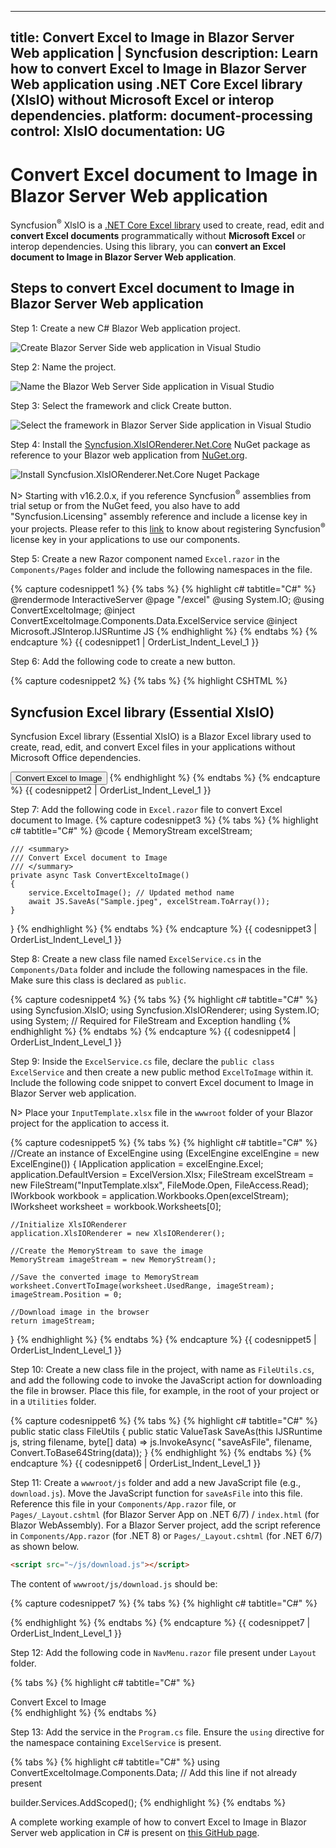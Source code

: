 
---
title: Convert Excel to Image in Blazor Server Web application | Syncfusion
description: Learn how to convert Excel to Image in Blazor Server Web application using .NET Core Excel library (XlsIO) without Microsoft Excel or interop dependencies.
platform: document-processing
control: XlsIO
documentation: UG
---

# Convert Excel document to Image in Blazor Server Web application

Syncfusion<sup>&reg;</sup> XlsIO is a [.NET Core Excel library](https://www.syncfusion.com/document-processing/excel-framework/net) used to create, read, edit and **convert Excel documents** programmatically without **Microsoft Excel** or interop dependencies. Using this library, you can **convert an Excel document to Image in Blazor Server Web application**.

## Steps to convert Excel document to Image in Blazor Server Web application

Step 1: Create a new C# Blazor Web application project.

![Create Blazor Server Side web application in Visual Studio](Blazor_images/Blazor_Server_Web_img1.png)

Step 2: Name the project.

![Name the Blazor Web Server Side application in Visual Studio](Blazor_images/Blazor_Server_Web_img2.png)

Step 3: Select the framework and click Create button.

![Select the framework in Blazor Server Side application in Visual Studio](Blazor_images/Blazor_Server_Web_img3.png)

Step 4: Install the [Syncfusion.XlsIORenderer.Net.Core](https://www.nuget.org/packages/Syncfusion.XlsIORenderer.Net.Core) NuGet package as reference to your Blazor web application from [NuGet.org](https://www.nuget.org).

![Install Syncfusion.XlsIORenderer.Net.Core Nuget Package](Blazor_images/Blazor_Server_Web_img4.png)

N> Starting with v16.2.0.x, if you reference Syncfusion<sup>&reg;</sup> assemblies from trial setup or from the NuGet feed, you also have to add "Syncfusion.Licensing" assembly reference and include a license key in your projects. Please refer to this [link](https://help.syncfusion.com/common/essential-studio/licensing/overview) to know about registering Syncfusion<sup>&reg;</sup> license key in your applications to use our components.

Step 5: Create a new Razor component named ``Excel.razor`` in the ``Components/Pages`` folder and include the following namespaces in the file.

{% capture codesnippet1 %}
{% tabs %}
{% highlight c# tabtitle="C#" %}
@rendermode InteractiveServer
@page "/excel"
@using System.IO;
@using ConvertExceltoImage;
@inject ConvertExceltoImage.Components.Data.ExcelService service
@inject Microsoft.JSInterop.IJSRuntime JS
{% endhighlight %}
{% endtabs %}
{% endcapture %}
{{ codesnippet1 | OrderList_Indent_Level_1 }}

Step 6: Add the following code to create a new button.

{% capture codesnippet2 %}
{% tabs %}
{% highlight CSHTML %}
<h2>Syncfusion Excel library (Essential XlsIO)</h2>
<p>Syncfusion Excel library (Essential XlsIO)  is a Blazor Excel library used to create, read, edit, and convert Excel files in your applications without Microsoft Office dependencies.</p>
<button class="btn btn-primary" @onclick="@ConvertExceltoImage">Convert Excel to Image</button>
{% endhighlight %}
{% endtabs %}
{% endcapture %}
{{ codesnippet2 | OrderList_Indent_Level_1 }}

Step 7: Add the following code in ``Excel.razor`` file to convert Excel document to Image.
{% capture codesnippet3 %}
{% tabs %}
{% highlight c# tabtitle="C#" %}
@code {
    MemoryStream excelStream;

    /// <summary>
    /// Convert Excel document to Image
    /// </summary>
    private async Task ConvertExceltoImage()
    {
        service.ExceltoImage(); // Updated method name
        await JS.SaveAs("Sample.jpeg", excelStream.ToArray());
    }
}
{% endhighlight %}
{% endtabs %}
{% endcapture %}
{{ codesnippet3 | OrderList_Indent_Level_1 }}

Step 8: Create a new class file named ``ExcelService.cs`` in the ``Components/Data`` folder and include the following namespaces in the file. Make sure this class is declared as `public`.

{% capture codesnippet4 %}
{% tabs %}
{% highlight c# tabtitle="C#" %}
using Syncfusion.XlsIO;
using Syncfusion.XlsIORenderer;
using System.IO;
using System; // Required for FileStream and Exception handling
{% endhighlight %}
{% endtabs %}
{% endcapture %}
{{ codesnippet4 | OrderList_Indent_Level_1 }}

Step 9: Inside the `ExcelService.cs` file, declare the `public class ExcelService` and then create a new public method `ExcelToImage` within it. Include the following code snippet to convert Excel document to Image in Blazor Server web application.

N> Place your `InputTemplate.xlsx` file in the `wwwroot` folder of your Blazor project for the application to access it.

{% capture codesnippet5 %}
{% tabs %}
{% highlight c# tabtitle="C#" %}
//Create an instance of ExcelEngine
using (ExcelEngine excelEngine = new ExcelEngine())
{
    IApplication application = excelEngine.Excel;
    application.DefaultVersion = ExcelVersion.Xlsx;
    FileStream excelStream = new FileStream("InputTemplate.xlsx", FileMode.Open, FileAccess.Read);
    IWorkbook workbook = application.Workbooks.Open(excelStream);
    IWorksheet worksheet = workbook.Worksheets[0];

    //Initialize XlsIORenderer
    application.XlsIORenderer = new XlsIORenderer();

    //Create the MemoryStream to save the image
    MemoryStream imageStream = new MemoryStream();

    //Save the converted image to MemoryStream
    worksheet.ConvertToImage(worksheet.UsedRange, imageStream);
    imageStream.Position = 0;

    //Download image in the browser
    return imageStream;
}
{% endhighlight %}
{% endtabs %}
{% endcapture %}
{{ codesnippet5 | OrderList_Indent_Level_1 }}

Step 10: Create a new class file in the project, with name as ``FileUtils.cs``, and add the following code to invoke the JavaScript action for downloading the file in browser. Place this file, for example, in the root of your project or in a `Utilities` folder.

{% capture codesnippet6 %}
{% tabs %}
{% highlight c# tabtitle="C#" %}
public static class FileUtils
{
    public static ValueTask<object> SaveAs(this IJSRuntime js, string filename, byte[] data)
        => js.InvokeAsync<object>(
           "saveAsFile",
           filename,
           Convert.ToBase64String(data));
}
{% endhighlight %}
{% endtabs %}
{% endcapture %}
{{ codesnippet6 | OrderList_Indent_Level_1 }}

Step 11: Create a `wwwroot/js` folder and add a new JavaScript file (e.g., `download.js`). Move the JavaScript function for `saveAsFile` into this file. Reference this file in your `Components/App.razor` file, or `Pages/_Layout.cshtml` (for Blazor Server App on .NET 6/7) / `index.html` (for Blazor WebAssembly). For a Blazor Server project, add the script reference in `Components/App.razor` (for .NET 8) or `Pages/_Layout.cshtml` (for .NET 6/7) as shown below.

```html
<script src="~/js/download.js"></script>
```

The content of `wwwroot/js/download.js` should be:

{% capture codesnippet7 %}
{% tabs %}
{% highlight c# tabtitle="C#" %}
<script type="text/javascript">
    function saveAsFile(filename, bytesBase64) {

        if (navigator.msSaveBlob) {
            //Download document in Edge browser
            var data = window.atob(bytesBase64);
            var bytes = new Uint8Array(data.length);
            for (var i = 0; i < data.length; i++) {
                bytes[i] = data.charCodeAt(i);
            }
            var blob = new Blob([bytes.buffer], { type: "application/octet-stream" });
            navigator.msSaveBlob(blob, filename);
        }
        else {
            var link = document.createElement('a');
            link.download = filename;
            link.href = "data:application/octet-stream;base64," + bytesBase64;
            document.body.appendChild(link); // Needed for Firefox
            link.click();
            document.body.removeChild(link);
        }
    }
</script>
{% endhighlight %}
{% endtabs %}
{% endcapture %}
{{ codesnippet7 | OrderList_Indent_Level_1 }}

Step 12: Add the following code in <code>Na&#8203;vMenu.razor</code> file present under ``Layout`` folder.

{% tabs %}
{% highlight c# tabtitle="C#" %}
<div class="nav-item px-3">
    <NavLink class="nav-link" href="excel">
        <span class="oi oi-list-rich" aria-hidden="true"></span> Convert Excel to Image
    </NavLink>
</div>
{% endhighlight %}
{% endtabs %}

Step 13: Add the service in the ``Program.cs`` file. Ensure the `using` directive for the namespace containing `ExcelService` is present.

{% tabs %}
{% highlight c# tabtitle="C#" %}
using ConvertExceltoImage.Components.Data; // Add this line if not already present

builder.Services.AddScoped<ExcelService>();
{% endhighlight %}
{% endtabs %}     

A complete working example of how to convert Excel to Image in Blazor Server web application in C# is present on <a href="https://github.com/SyncfusionExamples/XlsIO-Examples/tree/master/Getting%20Started/Blazor/Server%20Side/ConvertExceltoImage">this GitHub page</a>.
